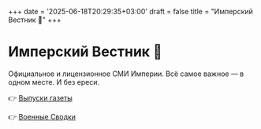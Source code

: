 +++
date = '2025-06-18T20:29:35+03:00'
draft = false
title = "Имперский Вестник 🦉"
+++

# Имперский Вестник 🦉

Официальное и лицензионное СМИ Империи. Всё самое важное — в одном месте. И без ереси.

👉 [Выпуски газеты](/00-Posts/)

👉 [Военные Сводки](/military-reports/)

